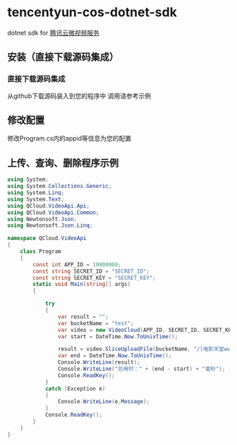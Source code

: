# tencentyun-cos-dotnet-sdk
dotnet sdk for [腾讯云微视频服务](http://wiki.qcloud.com/wiki/COS%E4%BA%A7%E5%93%81%E4%BB%8B%E7%BB%8D)

## 安装（直接下载源码集成）

### 直接下载源码集成
从github下载源码装入到您的程序中
调用请参考示例

## 修改配置
修改Program.cs内的appid等信息为您的配置

## 上传、查询、删除程序示例
```csharp
using System;
using System.Collections.Generic;
using System.Linq;
using System.Text;
using QCloud.VideoApi.Api;
using QCloud.VideoApi.Common;
using Newtonsoft.Json;
using Newtonsoft.Json.Linq;

namespace QCloud.VideoApi
{
    class Program
    {
        const int APP_ID = 10000000;
        const string SECRET_ID = "SECRET_ID";
        const string SECRET_KEY = "SECRET_KEY";
        static void Main(string[] args)
        {

            try
            {
                var result = "";
                var bucketName = "test";
                var video = new VideoCloud(APP_ID, SECRET_ID, SECRET_KEY);
                var start = DateTime.Now.ToUnixTime();

                result = video.SliceUploadFile(bucketName, "/[电影天堂www.dy2018.net].720p.BD中英双字幕.Scared.Shrekless.rmvb", @"E:\QQDownload\[电影天堂www.dy2018.net].720p.BD中英双字幕.Scared.Shrekless.rmvb");
                var end = DateTime.Now.ToUnixTime();
                Console.WriteLine(result);
                Console.WriteLine("总用时：" + (end - start) + "毫秒");
                Console.ReadKey();
            }
            catch (Exception e)
            {
                Console.WriteLine(e.Message);
            }
            Console.ReadKey();
        }
    }
}


```
